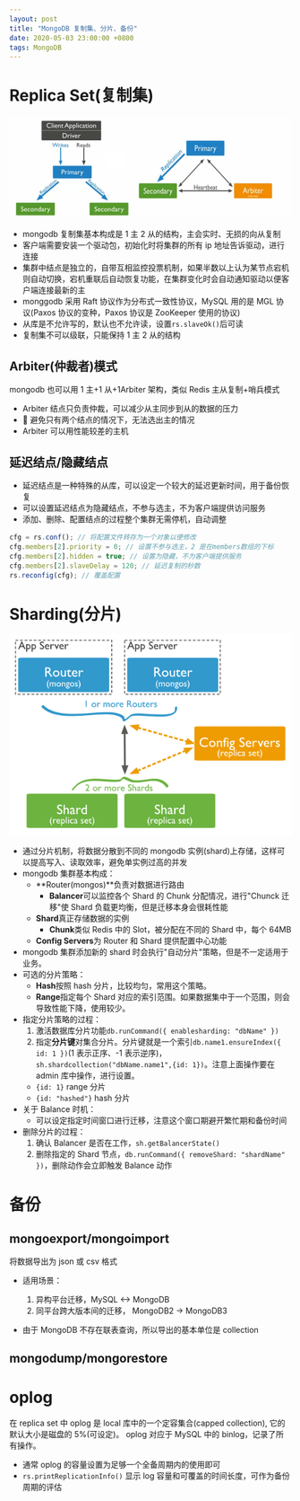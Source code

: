 ```yaml
---
layout: post
title: "MongoDB 复制集、分片、备份"
date: 2020-05-03 23:00:00 +0800
tags: MongoDB
---
```


# Replica Set(复制集)

![MongoDB](/assets/images/2020-05-03-MongoDB_Sharding_2.png)

- mongodb 复制集基本构成是 1 主 2 从的结构，主会实时、无损的向从复制
- 客户端需要安装一个驱动包，初始化时将集群的所有 ip 地址告诉驱动，进行连接
- 集群中结点是独立的，自带互相监控投票机制，如果半数以上认为某节点宕机则自动切换，宕机重联后自动恢复功能，在集群变化时会自动通知驱动以便客户端连接最新的主
- monggodb 采用 Raft 协议作为分布式一致性协议，MySQL 用的是 MGL 协议(Paxos 协议的变种，Paxos 协议是 ZooKeeper 使用的协议)
- 从库是不允许写的，默认也不允许读，设置`rs.slaveOk()`后可读
- 复制集不可以级联，只能保持 1 主 2 从的结构

## Arbiter(仲裁者)模式

mongodb 也可以用 1 主+1 从+1Arbiter 架构，类似 Redis 主从复制+哨兵模式

- Arbiter 结点只负责仲裁，可以减少从主同步到从的数据的压力
-  避免只有两个结点的情况下，无法选出主的情况
- Arbiter 可以用性能较差的主机

## 延迟结点/隐藏结点

- 延迟结点是一种特殊的从库，可以设定一个较大的延迟更新时间，用于备份恢复
- 可以设置延迟结点为隐藏结点，不参与选主，不为客户端提供访问服务
- 添加、删除、配置结点的过程整个集群无需停机，自动调整

```javascript
cfg = rs.conf(); // 将配置文件转存为一个对象以便修改
cfg.members[2].priority = 0; // 设置不参与选主，2 是在members数组的下标
cfg.members[2].hidden = true; // 设置为隐藏，不为客户端提供服务
cfg.members[2].slaveDelay = 120; // 延迟复制的秒数
rs.reconfig(cfg); // 覆盖配置
```

# Sharding(分片)

![MongoDB](/assets/images/2020-05-03-MongoDB_Sharding_1.png)

- 通过分片机制，将数据分散到不同的 mongodb 实例(shard)上存储，这样可以提高写入、读取效率，避免单实例过高的并发
- mongodb 集群基本构成：
  - **Router(mongos)**负责对数据进行路由
    - **Balancer**可以监控各个 Shard 的 Chunk 分配情况，进行"Chunck 迁移"使 Shard 负载更均衡，但是迁移本身会很耗性能
  - **Shard**真正存储数据的实例
    - **Chunk**类似 Redis 中的 Slot，被分配在不同的 Shard 中，每个 64MB
  - **Config Servers**为 Router 和 Shard 提供配置中心功能
- mongodb 集群添加新的 shard 时会执行"自动分片"策略，但是不一定适用于业务。
- 可选的分片策略：
  - **Hash**按照 hash 分片，比较均匀，常用这个策略。
  - **Range**指定每个 Shard 对应的索引范围。如果数据集中于一个范围，则会导致性能下降，使用较少。
- 指定分片策略的过程：
  1. 激活数据库分片功能`db.runCommand({ enablesharding: "dbName" })`
  2. 指定**分片键**对集合分片。分片键就是一个索引`db.name1.ensureIndex({ id: 1 })`(1 表示正序、-1 表示逆序)，`sh.shardcollection("dbName.name1",{id: 1})`。注意上面操作要在 admin 库中操作，进行设置。
  - `{id: 1}` range 分片
  - `{id: "hashed"}` hash 分片
- 关于 Balance 时机：
  - 可以设定指定时间窗口进行迁移，注意这个窗口期避开繁忙期和备份时间
- 删除分片的过程：
  1. 确认 Balancer 是否在工作，`sh.getBalancerState()`
  2. 删除指定的 Shard 节点，`db.runCommand({ removeShard: "shardName" })`，删除动作会立即触发 Balance 动作

# 备份

## mongoexport/mongoimport

将数据导出为 json 或 csv 格式

- 适用场景：

  1. 异构平台迁移，MySQL <-> MongoDB
  2. 同平台跨大版本间的迁移， MongoDB2 -> MongoDB3

- 由于 MongoDB 不存在联表查询，所以导出的基本单位是 collection

## mongodump/mongorestore

# oplog

在 replica set 中 oplog 是 local 库中的一个定容集合(capped collection), 它的默认大小是磁盘的 5%(可设定)。
oplog 对应于 MySQL 中的 binlog，记录了所有操作。

- 通常 oplog 的容量设置为足够一个全备周期内的使用即可
- `rs.printReplicationInfo()` 显示 log 容量和可覆盖的时间长度，可作为备份周期的评估
